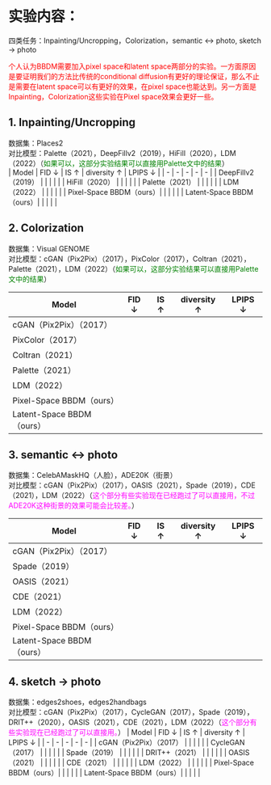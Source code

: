 # 实验内容：
四类任务：Inpainting/Uncropping，Colorization，semantic $\leftrightarrow$ photo, sketch $\to$ photo

<font color=red>个人认为BBDM需要加入pixel space和latent space两部分的实验。一方面原因是要证明我们的方法比传统的conditional diffusion有更好的理论保证，那么不止是需要在latent space可以有更好的效果，在pixel space也能达到。另一方面是Inpainting，Colorization这些实验在Pixel space效果会更好一些。</font>

## 1. Inpainting/Uncropping
数据集：Places2  
对比模型：Palette（2021），DeepFillv2（2019），HiFill（2020），LDM（2022）（<font color=green>如果可以，这部分实验结果可以直接用Palette文中的结果</font>）  
| Model | FID $\downarrow$ | IS $\uparrow$ | diversity $\uparrow$ | LPIPS $\downarrow$ |
| - | - | - | - | - |
| DeepFillv2（2019） | | | | |
| HiFill（2020） | | | | |
| Palette（2021） | | | | |
| LDM（2022） | | | | |
| Pixel-Space BBDM（ours）| | | | |
| Latent-Space BBDM（ours）| | | | |

## 2. Colorization
数据集：Visual GENOME  
对比模型：cGAN（Pix2Pix）（2017），PixColor（2017），Coltran（2021），Palette（2021），LDM（2022）（<font color=green>如果可以，这部分实验结果可以直接用Palette文中的结果</font>）  

| Model | FID $\downarrow$ | IS $\uparrow$ | diversity $\uparrow$ | LPIPS $\downarrow$ |
| - | - | - | - | - |
| cGAN（Pix2Pix）（2017） | | | | |
| PixColor（2017） | | | | |
| Coltran（2021） | | | | |
| Palette（2021） | | | | |
| LDM（2022） | | | | |
| Pixel-Space BBDM（ours）| | | | |
| Latent-Space BBDM（ours）| | | | |

## 3. semantic $\leftrightarrow$ photo
数据集：CelebAMaskHQ（人脸），ADE20K（街景）  
对比模型：cGAN（Pix2Pix）（2017），OASIS（2021），Spade（2019），CDE（2021），LDM（2022）（<font color=magenta>这个部分有些实验现在已经跑过了可以直接用，不过ADE20K这种街景的效果可能会比较差。</font>）

| Model | FID $\downarrow$ | IS $\uparrow$ | diversity $\uparrow$ | LPIPS $\downarrow$ |
| - | - | - | - | - |
| cGAN（Pix2Pix）（2017） | | | | |
| Spade（2019） | | | | |
| OASIS（2021） | | | | |
| CDE（2021） | | | | |
| LDM（2022） | | | | |
| Pixel-Space BBDM（ours）| | | | |
| Latent-Space BBDM（ours）| | | | |

## 4. sketch $\to$ photo
数据集：edges2shoes，edges2handbags  
对比模型：cGAN（Pix2Pix）（2017），CycleGAN（2017），Spade（2019），DRIT++（2020），OASIS（2021），CDE（2021），LDM（2022）（<font color=magenta>这个部分有些实验现在已经跑过了可以直接用。</font>）
| Model | FID $\downarrow$ | IS $\uparrow$ | diversity $\uparrow$ | LPIPS $\downarrow$ |
| - | - | - | - | - |
| cGAN（Pix2Pix）（2017） | | | | |
| CycleGAN（2017） | | | | |
| Spade（2019） | | | | |
| DRIT++（2021） | | | | |
| OASIS（2021） | | | | |
| CDE（2021） | | | | |
| LDM（2022） | | | | |
| Pixel-Space BBDM（ours）| | | | |
| Latent-Space BBDM（ours）| | | | |
